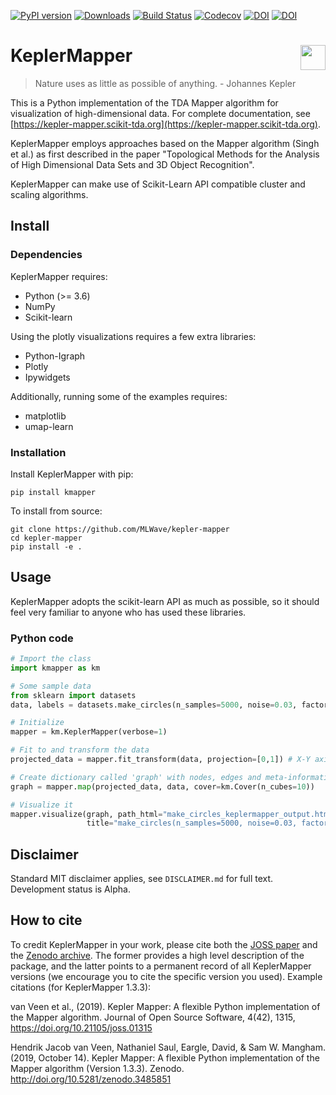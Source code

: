 [![PyPI version](https://badge.fury.io/py/kmapper.svg)](https://badge.fury.io/py/kmapper)
[![Downloads](https://pypip.in/download/kmapper/badge.svg)](https://pypi.python.org/pypi/kmapper/)
[![Build Status](https://travis-ci.org/scikit-tda/kepler-mapper.svg?branch=master)](https://travis-ci.org/scikit-tda/kepler-mapper)
[![Codecov](https://codecov.io/gh/scikit-tda/kepler-mapper/branch/master/graph/badge.svg)](https://codecov.io/gh/scikit-tda/kepler-mapper)
[![DOI](https://joss.theoj.org/papers/10.21105/joss.01315/status.svg)](https://doi.org/10.21105/joss.01315)
[![DOI](https://zenodo.org/badge/DOI/10.5281/zenodo.1002377.svg)](https://doi.org/10.5281/zenodo.1002377)

# KeplerMapper <img align="right" width="40" height="40" src="http://i.imgur.com/axOG6GJ.jpg">

> Nature uses as little as possible of anything. - Johannes Kepler

This is a Python implementation of the TDA Mapper algorithm  for visualization of high-dimensional data. For complete documentation, see [https://kepler-mapper.scikit-tda.org](https://kepler-mapper.scikit-tda.org).

KeplerMapper employs approaches based on the Mapper algorithm (Singh et al.) as first described in the paper "Topological Methods for the Analysis of High Dimensional Data Sets and 3D Object Recognition".

KeplerMapper can make use of Scikit-Learn API compatible cluster and scaling algorithms.


## Install

### Dependencies

KeplerMapper requires:

  - Python (>= 3.6)
  - NumPy
  - Scikit-learn

Using the plotly visualizations requires a few extra libraries:

  - Python-Igraph
  - Plotly
  - Ipywidgets

Additionally, running some of the examples requires:

  - matplotlib
  - umap-learn


### Installation

Install KeplerMapper with pip:

```
pip install kmapper
```

To install from source:
```
git clone https://github.com/MLWave/kepler-mapper
cd kepler-mapper
pip install -e .
```

## Usage

KeplerMapper adopts the scikit-learn API as much as possible, so it should feel very familiar to anyone who has used these libraries.

### Python code
```python
# Import the class
import kmapper as km

# Some sample data
from sklearn import datasets
data, labels = datasets.make_circles(n_samples=5000, noise=0.03, factor=0.3)

# Initialize
mapper = km.KeplerMapper(verbose=1)

# Fit to and transform the data
projected_data = mapper.fit_transform(data, projection=[0,1]) # X-Y axis

# Create dictionary called 'graph' with nodes, edges and meta-information
graph = mapper.map(projected_data, data, cover=km.Cover(n_cubes=10))

# Visualize it
mapper.visualize(graph, path_html="make_circles_keplermapper_output.html",
                 title="make_circles(n_samples=5000, noise=0.03, factor=0.3)")
```

## Disclaimer

Standard MIT disclaimer applies, see `DISCLAIMER.md` for full text. Development status is Alpha.

## How to cite

To credit KeplerMapper in your work, please cite both the [JOSS paper](https://doi.org/10.21105/joss.01315) and the [Zenodo archive](https://doi.org/10.5281/zenodo.1002377). The former provides a high level description of the package, and the latter points to a permanent record of all KeplerMapper versions (we encourage you to cite the specific version you used). Example citations (for KeplerMapper 1.3.3):

van Veen et al., (2019). Kepler Mapper: A flexible Python implementation of the Mapper algorithm. Journal of Open Source Software, 4(42), 1315, https://doi.org/10.21105/joss.01315

Hendrik Jacob van Veen, Nathaniel Saul, Eargle, David, & Sam W. Mangham. (2019, October 14). Kepler Mapper: A flexible Python implementation of the Mapper algorithm (Version 1.3.3). Zenodo. http://doi.org/10.5281/zenodo.3485851
